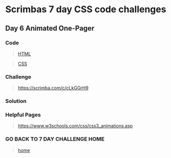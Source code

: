 # Scrimbas 7 day CSS code challenges

## Day 6 Animated One-Pager

### Code
> [HTML](./index.html)

> [CSS](./index.css)

### Challenge
> https://scrimba.com/c/cLkGGrH9

### Solution
> 

### Helpful Pages
> https://www.w3schools.com/css/css3_animations.asp

### GO BACK TO 7 DAY CHALLENGE HOME
> [home](../readme.md)